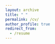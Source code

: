 ```yaml
---
layout: archive
title: " "
permalink: /cv/
author_profile: true
redirect_from:
  - /resume
---
```


<!---
{% include base_path %}
-->

<object data="/files/CV_Nov.2022.pdf" type="application/pdf" width="100%" height="100%" frameborder="no" border="0" marginwidth="0" marginheight="0" padding="0">
  <!---  
  <p>This browser does not support PDFs. Please download the PDF to view it: <a href="/files/CV_Nov.2022.pdf">Download PDF</a>.</p>
  -->
</object>

<!---
## CV can be downloaded [here](/files/CV_Nov.2022.pdf) (version November 2022). 
 
{% include base_path %}

Education
======
* Ph.D. in Civil and Environmental Engineering, Duke University, 2023 (expected)
  - Durham, NC, USA
* M.S. in Electrical and Computer Engineering, Duke University, 2023 (expected)
  - Durham, NC, USA
* M.S. in Ocean and Naval Architectural Engineering, Memorial University of Newfoundland, 2017
  - St. John's, NL, Canada
* B.S. in Ocean and Naval Engineering, Tianjin University, 2013
  - Tianjin, China

Work experience
======
* Spring 2015: Technology Intern
  * American Bureau of Shipping
  * Duties included: 
    - Researched the rules and regulations from seven classification societies: ABS, DNV-GL, LR, BV, NK, CCS, and KR.
    - Upgraded the ABS notation comparison database with 371 modifications.


Skills
======
* Skill 1
* Skill 2
  * Sub-skill 2.1
  * Sub-skill 2.2
  * Sub-skill 2.3
* Skill 3

Publications
======
  <ul>{% for post in site.publications %}
    {% include archive-single-cv.html %}
  {% endfor %}</ul>
  
Talks
======
  <ul>{% for post in site.talks %}
    {% include archive-single-talk-cv.html %}
  {% endfor %}</ul>
  
Teaching
======
  <ul>{% for post in site.teaching %}
    {% include archive-single-cv.html %}
  {% endfor %}</ul>
  
Service and leadership
======
* Currently signed in to 43 different slack teams
--> 
